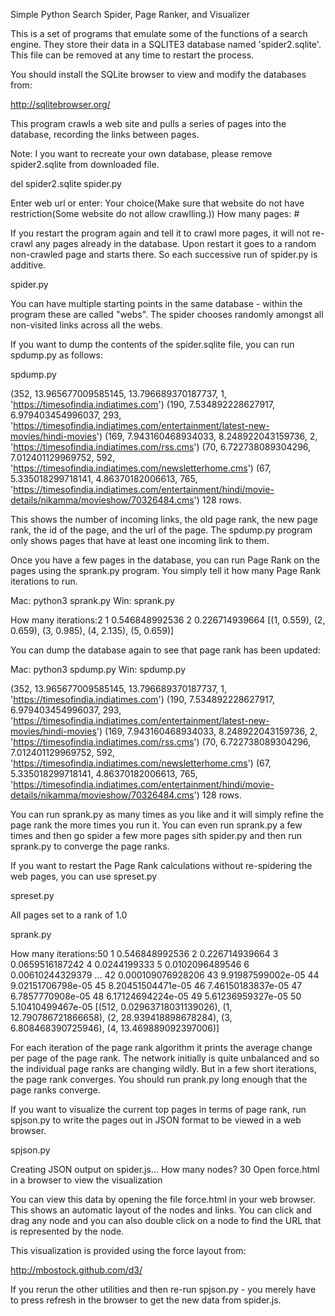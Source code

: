 Simple Python Search Spider, Page Ranker, and Visualizer

This is a set of programs that emulate some of the functions of a 
search engine.  They store their data in a SQLITE3 database named
'spider2.sqlite'.  This file can be removed at any time to restart the
process.   

You should install the SQLite browser to view and modify 
the databases from:

http://sqlitebrowser.org/

This program crawls a web site and pulls a series of pages into the
database, recording the links between pages.

Note: I you want to recreate your own database, please remove spider2.sqlite from downloaded file.

del spider2.sqlite
spider.py

Enter web url or enter: Your choice(Make sure that website do not have restriction(Some website do not allow crawlling.))
How many pages: #

If you restart the program again and tell it to crawl more
pages, it will not re-crawl any pages already in the database.  Upon 
restart it goes to a random non-crawled page and starts there.  So 
each successive run of spider.py is additive.

spider.py

You can have multiple starting points in the same database - 
within the program these are called "webs".   The spider
chooses randomly amongst all non-visited links across all
the webs.

If you want to dump the contents of the spider.sqlite file, you can 
run spdump.py as follows:

spdump.py

(352, 13.965677009585145, 13.796689370187737, 1, 'https://timesofindia.indiatimes.com')
(190, 7.534892228627917, 6.979403454996037, 293, 'https://timesofindia.indiatimes.com/entertainment/latest-new-movies/hindi-movies')
(169, 7.943160468934033, 8.248922043159736, 2, 'https://timesofindia.indiatimes.com/rss.cms')
(70, 6.722738089304296, 7.012401129969752, 592, 'https://timesofindia.indiatimes.com/newsletterhome.cms')
(67, 5.335018299718141, 4.86370182006613, 765, 'https://timesofindia.indiatimes.com/entertainment/hindi/movie-details/nikamma/movieshow/70326484.cms')
128 rows.

This shows the number of incoming links, the old page rank, the new page
rank, the id of the page, and the url of the page.  The spdump.py program
only shows pages that have at least one incoming link to them.

Once you have a few pages in the database, you can run Page Rank on the
pages using the sprank.py program.  You simply tell it how many Page
Rank iterations to run.

Mac: python3 sprank.py 
Win: sprank.py 

How many iterations:2
1 0.546848992536
2 0.226714939664
[(1, 0.559), (2, 0.659), (3, 0.985), (4, 2.135), (5, 0.659)]

You can dump the database again to see that page rank has been updated:

Mac: python3 spdump.py 
Win: spdump.py 

(352, 13.965677009585145, 13.796689370187737, 1, 'https://timesofindia.indiatimes.com')
(190, 7.534892228627917, 6.979403454996037, 293, 'https://timesofindia.indiatimes.com/entertainment/latest-new-movies/hindi-movies')
(169, 7.943160468934033, 8.248922043159736, 2, 'https://timesofindia.indiatimes.com/rss.cms')
(70, 6.722738089304296, 7.012401129969752, 592, 'https://timesofindia.indiatimes.com/newsletterhome.cms')
(67, 5.335018299718141, 4.86370182006613, 765, 'https://timesofindia.indiatimes.com/entertainment/hindi/movie-details/nikamma/movieshow/70326484.cms')
128 rows.

You can run sprank.py as many times as you like and it will simply refine
the page rank the more times you run it.  You can even run sprank.py a few times
and then go spider a few more pages sith spider.py and then run sprank.py
to converge the page ranks.

If you want to restart the Page Rank calculations without re-spidering the 
web pages, you can use spreset.py
 
spreset.py 

All pages set to a rank of 1.0

sprank.py 

How many iterations:50
1 0.546848992536
2 0.226714939664
3 0.0659516187242
4 0.0244199333
5 0.0102096489546
6 0.00610244329379
...
42 0.000109076928206
43 9.91987599002e-05
44 9.02151706798e-05
45 8.20451504471e-05
46 7.46150183837e-05
47 6.7857770908e-05
48 6.17124694224e-05
49 5.61236959327e-05
50 5.10410499467e-05
[(512, 0.02963718031139026), (1, 12.790786721866658), (2, 28.939418898678284), (3, 6.808468390725946), (4, 13.469889092397006)]

For each iteration of the page rank algorithm it prints the average
change per page of the page rank.   The network initially is quite 
unbalanced and so the individual page ranks are changing wildly.
But in a few short iterations, the page rank converges.  You 
should run prank.py long enough that the page ranks converge.

If you want to visualize the current top pages in terms of page rank,
run spjson.py to write the pages out in JSON format to be viewed in a
web browser.
 
spjson.py 

Creating JSON output on spider.js...
How many nodes? 30
Open force.html in a browser to view the visualization

You can view this data by opening the file force.html in your web browser.  
This shows an automatic layout of the nodes and links.  You can click and 
drag any node and you can also double click on a node to find the URL
that is represented by the node.

This visualization is provided using the force layout from:

http://mbostock.github.com/d3/

If you rerun the other utilities and then re-run spjson.py - you merely
have to press refresh in the browser to get the new data from spider.js.

